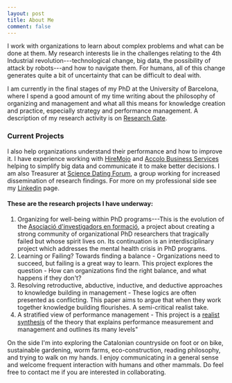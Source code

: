 ```yaml
---
layout: post
title: About Me
comment: false
---
```


 I work with organizations to learn about complex problems and what can be done at them. My research interests lie in the challenges relating to the 4th Industrial revolution---technological change, big data, the possibility of attack by robots---and how to navigate them. For humans, all of this change generates quite a bit of uncertainty that can be difficult to deal with.

 I am currently in the final stages of my PhD at the University of Barcelona, where I spend a good amount of my time writing about the philosophy of organizing and management and what all this means for knowledge creation and practice, especially strategy and performance management. A description of my research activity is on [Research Gate](https://www.researchgate.net/profile/Ryan_Armstrong4).

### Current Projects

I also help organizations understand their performance and how to improve it. I have experience working with
[HireMojo](https://hiremojo.com) and [Accolo Business Services](https://accolo.com) helping to simplify big data and communicate it to make better decisions. I am also Treasurer at [Science Dating Forum](http://scientistsdatingforum.org/), a group working for increased dissemination of research findings.
For more on my professional side see my [Linkedin](https://www.linkedin.com/in/blendout/) page.

#### These are the research projects I have underway:

1. Organizing for well-being within PhD programs---This is the evolution of the [Asociació d'investigadors en formació](http://www.aief.cat/),
    a project about creating a strong community of organizational PhD researchers that tragically failed but whose spirit lives on. Its continuation is an interdisciplinary project which addresses the mental health crisis in PhD programs.
1. Learning or Failing? Towards finding a balance - Organizations need to succeed, but failing is a great way to learn.
    This project explores the question - How can organizations find the right balance, and what happens if they don't?
1. Resolving retroductive, abductive, inductive, and deductive approaches to knowledge building in management - These logics
    are often presented as conflicting. This paper aims to argue that when they work together knowledge building flourishes. A
    semi-critical realist take.
1. A stratified view of performance management - This project is a [realist synthesis](https://www.betterevaluation.org/en/evaluation-options/realistsynthesis) of the theory that explains performance measurement and management and outlines its many levels"

On the side I'm into exploring the Catalonian countryside on foot or on bike, sustainable gardening, worm farms, eco-construction, reading philosophy, and trying to walk on my hands. I enjoy communicating in a general sense and welcome frequent interaction with humans and other mammals. Do feel free to contact me if you are interested in collaborating.
